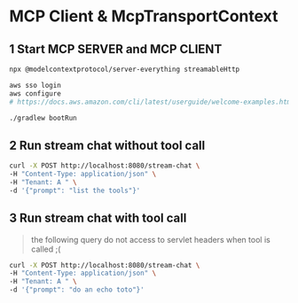 # MCP Client & McpTransportContext 

## 1 Start MCP SERVER and MCP CLIENT

```bash
npx @modelcontextprotocol/server-everything streamableHttp
```

```bash
aws sso login
aws configure
# https://docs.aws.amazon.com/cli/latest/userguide/welcome-examples.html
```

```bash
./gradlew bootRun
```

## 2 Run stream chat without tool call

```bash
curl -X POST http://localhost:8080/stream-chat \
-H "Content-Type: application/json" \
-H "Tenant: A " \
-d '{"prompt": "list the tools"}'
```

## 3 Run stream chat with tool call

> the following query do not access to servlet headers when tool is called ;(

```bash
curl -X POST http://localhost:8080/stream-chat \
-H "Content-Type: application/json" \
-H "Tenant: A " \
-d '{"prompt": "do an echo toto"}'
```

